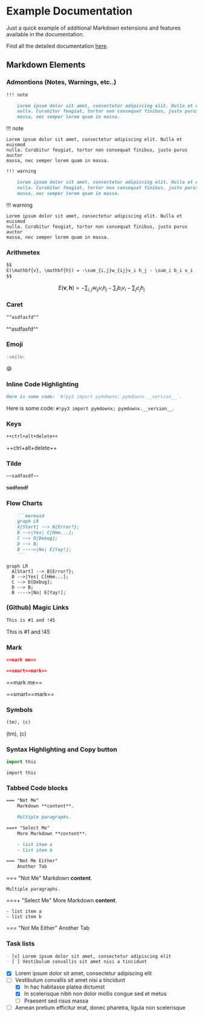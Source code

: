# Example Documentation

Just a quick example of additional Markdown extensions and features available in the documentation.

Find all the detailed documentation [here](https://squidfunk.github.io/mkdocs-material/reference/).

## Markdown Elements

### Admontions (Notes, Warnings, etc..)

```md
!!! note

    Lorem ipsum dolor sit amet, consectetur adipiscing elit. Nulla et euismod
    nulla. Curabitur feugiat, tortor non consequat finibus, justo purus auctor
    massa, nec semper lorem quam in massa.
```

!!! note

    Lorem ipsum dolor sit amet, consectetur adipiscing elit. Nulla et euismod
    nulla. Curabitur feugiat, tortor non consequat finibus, justo purus auctor
    massa, nec semper lorem quam in massa.

```md
!!! warning

    Lorem ipsum dolor sit amet, consectetur adipiscing elit. Nulla et euismod
    nulla. Curabitur feugiat, tortor non consequat finibus, justo purus auctor
    massa, nec semper lorem quam in massa.
```

!!! warning

    Lorem ipsum dolor sit amet, consectetur adipiscing elit. Nulla et euismod
    nulla. Curabitur feugiat, tortor non consequat finibus, justo purus auctor
    massa, nec semper lorem quam in massa.

### Arithmetex

```md
$$
E(\mathbf{v}, \mathbf{h}) = -\sum_{i,j}w_{ij}v_i h_j - \sum_i b_i v_i - \sum_j c_j h_j
$$
```

$$
E(\mathbf{v}, \mathbf{h}) = -\sum_{i,j}w_{ij}v_i h_j - \sum_i b_i v_i - \sum_j c_j h_j
$$

### Caret

```md
^^asdfasfd^^
```

^^asdfasfd^^

### Emoji

```md
:smile:
```

:smile:

### Inline Code Highlighting

```md
Here is some code: `#!py3 import pymdownx; pymdownx.__version__`.
```

Here is some code: `#!py3 import pymdownx; pymdownx.__version__`.

### Keys

```md
++ctrl+alt+delete++
```

++ctrl+alt+delete++

### Tilde

```md
~~sadfasdf~~
```

~~sadfasdf~~

### Flow Charts

```md
    ```mermaid
    graph LR
    A[Start] --> B{Error?};
    B -->|Yes| C[Hmm...];
    C --> D[Debug];
    D --> B;
    B ---->|No| E[Yay!];
    ```
```

``` mermaid
graph LR
  A[Start] --> B{Error?};
  B -->|Yes| C[Hmm...];
  C --> D[Debug];
  D --> B;
  B ---->|No| E[Yay!];
```

### (Github) Magic Links

```md
This is #1 and !45
```

This is #1 and !45

### Mark

```md
==mark me==

==smart==mark==
```

==mark me==

==smart==mark==

### Symbols

```md
(tm), (c)
```

(tm), (c)

### Syntax Highlighting and Copy button

```python
import this
```

<!-- markdownlint-disable-next-line MD040 -->
```
import this
```

### Tabbed Code blocks

```md
=== "Not Me"
    Markdown **content**.

    Multiple paragraphs.

===+ "Select Me"
    More Markdown **content**.

    - list item a
    - list item b

=== "Not Me Either"
    Another Tab
```

=== "Not Me"
    Markdown **content**.

    Multiple paragraphs.

===+ "Select Me"
    More Markdown **content**.

    - list item a
    - list item b

=== "Not Me Either"
    Another Tab

### Task lists

```md
- [x] Lorem ipsum dolor sit amet, consectetur adipiscing elit
- [ ] Vestibulum convallis sit amet nisi a tincidunt
```

- [x] Lorem ipsum dolor sit amet, consectetur adipiscing elit
- [ ] Vestibulum convallis sit amet nisi a tincidunt
  - [x] In hac habitasse platea dictumst
  - [x] In scelerisque nibh non dolor mollis congue sed et metus
  - [ ] Praesent sed risus massa
- [ ] Aenean pretium efficitur erat, donec pharetra, ligula non scelerisque
